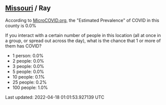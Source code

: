 
## [Missouri](/united-states/missouri) / Ray

According to [MicroCOVID.org](http://microcovid.org),
the "Estimated Prevalence" of COVID in this county is 0.0%

If you interact with a certain number of people in this location
(all at once in a group, or spread out across the day), what is the chance that
1 or more of them has COVID?

- 1 person: 0.0%
- 2 people: 0.0%
- 3 people: 0.0%
- 5 people: 0.0%
- 10 people: 0.1%
- 25 people: 0.2%
- 100 people: 1.0%

Last updated: 2022-04-18 01:01:53.927139 UTC
